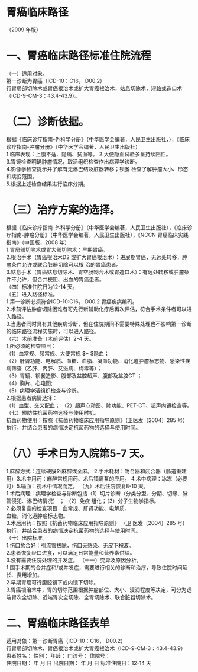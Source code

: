 # 胃癌临床路径  
（2009 年版）  
# 一、胃癌临床路径标准住院流程  
（一）适用对象。  
第一诊断为胃癌（ICD-10：C16， D00.2）  
行胃局部切除术或胃癌根治术或扩大胃癌根治术，姑息切除术，短路或造口术（ICD-9-CM-3：43.4-43.9）。  
# （二）诊断依据。  
根据《临床诊疗指南-外科学分册》（中华医学会编著，人民卫生出版社，），《临床诊疗指南-肿瘤分册》（中华医学会编著，人民卫生出版社）  
1.临床表现：上腹不适、隐痛、贫血等。 2.大便隐血试验多呈持续阳性。  
3.胃镜检查明确肿瘤情况，取活组织检查作出病理学诊断。  
4.影像学检查提示并了解有无淋巴结及脏器转移；钡餐 检查了解肿瘤大小、形态和病变范围。  
5.根据上述检查结果进行临床分期。  
# （三）治疗方案的选择。  
根据《临床诊疗指南-外科学分册》（中华医学会编著，人民卫生出版社），《临床诊疗指南-肿瘤分册》（中华医学会编著，人民卫生出版社），《NCCN 胃癌临床实践指南》（中国版，2008 年）  
1.胃局部切除术或胃大部切除术：早期胃癌。  
2.根治手术（胃癌根治术D2 或扩大胃癌根治术）：进展期胃癌，无远处转移，肿瘤条件允许或联合脏器切除可以根 治的胃癌患者。  
3.姑息手术（胃癌姑息切除术、胃空肠吻合术或胃造口术）：有远处转移或肿瘤条件不允许，但合并梗阻、出血的胃癌患者。  
（四）标准住院日为12-14 天。  
（五）进入路径标准。  
1.第一诊断必须符合ICD-10:C16， D00.2 胃癌疾病编码。  
2.术前评估肿瘤切除困难者可先行新辅助化疗后再次评估，符合手术条件者可以进入路径。  
3.当患者同时具有其他疾病诊断，但在住院期间不需要特殊处理也不影响第一诊断的临床路径流程实施时，可以进入路径。  
（六）术前准备（术前评估）2-4 天。  
1.所必须的检查项目：  
（1）血常规、尿常规、大便常规 $+ $隐血；  
（2）肝肾功能、电解质、血糖、血脂、凝血功能、消化道肿瘤标志物、感染性疾病筛查（乙肝、丙肝、艾滋病、梅毒等）；  
（3）胃镜、钡餐造影、腹部及盆腔超声、腹部及盆腔CT ；  
（4）胸片、心电图;  
（5）病理学活组织检查与诊断。  
2.根据患者病情选择：  
（1）血型、交叉配血；     （2）超声心动图、肺功能、PET-CT、超声内镜检查等。  
（七）预防性抗菌药物选择与使用时机。  
抗菌药物使用：按照《抗菌药物临床应用指导原则》（卫医发〔2004〕285 号）执行，并结合患者的病情决定抗菌药物的选择与使用时间。  
# （八）手术日为入院第5-7 天。  
1.麻醉方式：连续硬膜外麻醉或全麻。 2.手术耗材：吻合器和闭合器（肠道重建用）3.术中用药：麻醉常规用药、术后镇痛泵的应用。 4.术中病理：冰冻（必要时）5.输血：视术中情况而定。 （九）术后住院恢复8-10 天。  
1.术后病理：病理学检查与诊断包括（1）切片诊断（分类分型、分期、切缘、脉管侵犯、淋巴结情况） ； （2）免疫 组化；（3）分子生物学指标。  
2.必须复查的检查项目：血常规、肝肾功能、电解质、  
血糖，消化道肿瘤标志物。  
3.术后用药：按照《抗菌药物临床应用指导原则》 （卫 医发〔2004〕285 号）执行，并结合患者的病情决定抗菌药物的选择与使用时间。  
（十）出院标准。  
1.伤口愈合好：引流管拔除，伤口无感染、无皮下积液。  
2.患者恢复经口进食，可以满足日常能量和营养素供给。  
3.没有需要住院处理的并发症。 （十一）变异及原因分析。  
1.围手术期的合并症和/或并发症，需要进行相关的诊断和治疗，导致住院时间延长、费用增加。  
2.早期胃癌可行腹腔镜下或内镜下切除。  
3.胃癌根治术中，胃的切除范围根据肿瘤部位、大小、浸润程度等决定，可分为远端胃次全切除、近端胃次全切除、全胃切除术、联合脏器切除术。  
# 二、胃癌临床路径表单  
适用对象：第一诊断胃癌（ICD-10：C16， D00.2）  
行胃局部切除术、胃癌根治术或扩大胃癌根治术（ICD-9-CM-3：43.4-43.9） 患者姓名：           性别：    年龄：    门诊号：       住院号：  
住院日期：     年  月  日    出院日期：     年  月   日    标准住院日：12-14 天  
